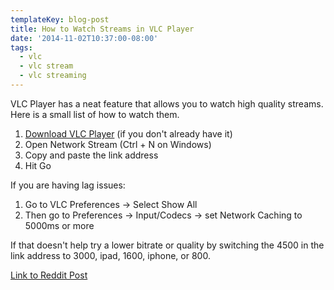 ```yaml
---
templateKey: blog-post
title: How to Watch Streams in VLC Player
date: '2014-11-02T10:37:00-08:00'
tags:
  - vlc
  - vlc stream
  - vlc streaming
---
```

VLC Player has a neat feature that allows you to watch high quality streams. Here is a small list of how to watch them.
<ol>
	<li><a title="VLC Player" href="http://www.videolan.org/vlc/#download" target="_blank">Download VLC Player</a> (if you don't already have it)</li>
	<li>Open Network Stream (Ctrl + N on Windows)</li>
	<li>Copy and paste the link address</li>
	<li>Hit Go</li>
</ol>
If you are having lag issues:
<ol>
	<li>Go to VLC Preferences -&gt; Select Show All</li>
	<li>Then go to Preferences -&gt; Input/Codecs -&gt; set Network Caching to 5000ms or more</li>
</ol>
If that doesn't help try a lower bitrate or quality by switching the 4500 in the link address to 3000, ipad, 1600, iphone, or 800.

<a href="http://www.reddit.com/r/MLS/comments/2j231s/match_thread_fc_dallas_vs_la_galaxy_700pm_et/cl7or6a" target="_blank">Link to Reddit Post</a>
